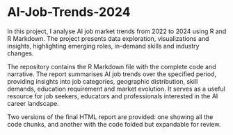 # AI-Job-Trends-2024
In this project, I analyse AI job market trends from 2022 to 2024 using R and R Markdown. The project presents data exploration, visualizations and insights, highlighting emerging roles, in-demand skills and industry changes. 

The repository contains the R Markdown file with the complete code and narrative. The report summarises AI job trends over the specified period, providing insights into job categories, geographic distribution, skill demands, education requirement and market evolution. It serves as a useful resource for job seekers, educators and professionals interested in the AI career landscape.

Two versions of the final HTML report are provided: one showing all the code chunks, and another with the code folded but expandable for review.


